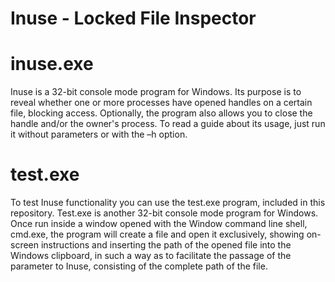 # Inuse - Locked File Inspector

# inuse.exe
Inuse is a 32-bit console mode program for Windows. Its purpose is to reveal whether one or more processes have opened handles on a certain file, blocking access. Optionally, the program also allows you to close the handle and/or the owner's process.
To read a guide about its usage, just run it without parameters or with the –h option.

# test.exe
To test Inuse functionality you can use the test.exe program, included in this repository. Test.exe is another 32-bit console mode program for Windows. Once run inside a window opened with the Window command line shell, cmd.exe, the program will create a file and open it exclusively, showing on-screen instructions and inserting the path of the opened file into the Windows clipboard, in such a way as to facilitate the passage of the parameter to Inuse, consisting of the complete path of the file.
